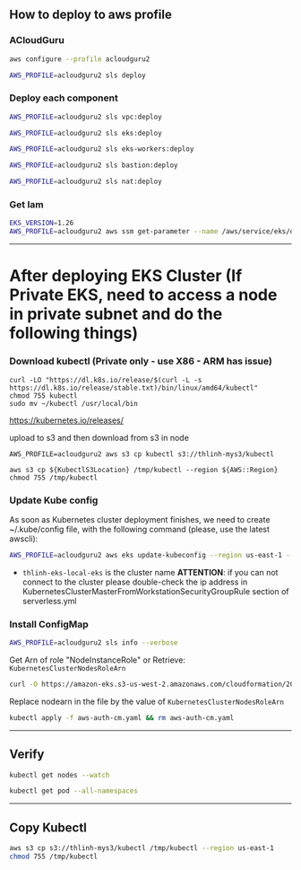 
## How to deploy to aws profile

### ACloudGuru
```bash
aws configure --profile acloudguru2
```

```bash
AWS_PROFILE=acloudguru2 sls deploy
```

### Deploy each component
```bash
AWS_PROFILE=acloudguru2 sls vpc:deploy
```

```bash
AWS_PROFILE=acloudguru2 sls eks:deploy
```

```bash
AWS_PROFILE=acloudguru2 sls eks-workers:deploy
```

```bash
AWS_PROFILE=acloudguru2 sls bastion:deploy
```

```bash
AWS_PROFILE=acloudguru2 sls nat:deploy
```

### Get Iam
```bash
EKS_VERSION=1.26
AWS_PROFILE=acloudguru2 aws ssm get-parameter --name /aws/service/eks/optimized-ami/$EKS_VERSION/amazon-linux-2-arm64/recommended/image_id --region us-east-1 --query "Parameter.Value" --output text;
```

----
# After deploying EKS Cluster (If Private EKS, need to access a node in private subnet and do the following things)

### Download kubectl (Private only - use X86 - ARM has issue)
```shell
curl -LO "https://dl.k8s.io/release/$(curl -L -s https://dl.k8s.io/release/stable.txt)/bin/linux/amd64/kubectl"
chmod 755 kubectl
sudo mv ~/kubectl /usr/local/bin
```
https://kubernetes.io/releases/

upload to s3 and then download from s3 in node
```shell
AWS_PROFILE=acloudguru2 aws s3 cp kubectl s3://thlinh-mys3/kubectl
```
```shell
aws s3 cp ${KubectlS3Location} /tmp/kubectl --region ${AWS::Region}
chmod 755 /tmp/kubectl
```


### Update Kube config
As soon as Kubernetes cluster deployment finishes, we need to create ~/.kube/config file, with the following command (please, use the latest awscli):
```bash
AWS_PROFILE=acloudguru2 aws eks update-kubeconfig --region us-east-1 --name my-eks-cluster
```
* `thlinh-eks-local-eks` is the cluster name
**ATTENTION**: if you can not connect to the cluster please double-check the ip address in KubernetesClusterMasterFromWorkstationSecurityGroupRule section of serverless.yml

### Install ConfigMap
```bash
AWS_PROFILE=acloudguru2 sls info --verbose 
```
Get Arn of role "NodeInstanceRole" or
Retrieve: `KubernetesClusterNodesRoleArn`

```bash
curl -O https://amazon-eks.s3-us-west-2.amazonaws.com/cloudformation/2018-08-30/aws-auth-cm.yaml
```
Replace nodearn in the file by the value of `KubernetesClusterNodesRoleArn`
```bash
kubectl apply -f aws-auth-cm.yaml && rm aws-auth-cm.yaml
```


---
## Verify
```bash
kubectl get nodes --watch
```

```bash
kubectl get pod --all-namespaces
```


---
## Copy Kubectl
```bash
aws s3 cp s3://thlinh-mys3/kubectl /tmp/kubectl --region us-east-1
chmod 755 /tmp/kubectl
```